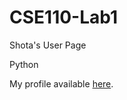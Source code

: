 # CSE110-Lab1


Shota's User Page

Python

My profile available [here](https://shotayasuraoka.github.io/CSE110-Lab1/).
